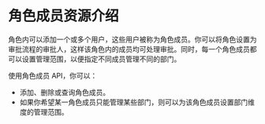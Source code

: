 # 角色成员资源介绍

角色内可以添加一个或多个用户，这些用户被称为角色成员。你可以将角色设置为审批流程的审批人，这样该角色内的成员均可处理审批。同时，每一个角色成员都可以设置管理范围，以便指定不同成员管理不同的部门。

使用角色成员 API，你可以：

- 添加、删除或查询角色成员。
- 如果你希望某一角色成员只能管理某些部门，则可以为该角色成员设置部门维度的管理范围。